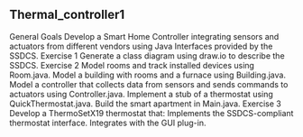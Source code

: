 ## Thermal_controller1

General Goals
  Develop a Smart Home Controller integrating sensors and actuators from different vendors using Java Interfaces provided by the SSDCS.
Exercise 1
  Generate a class diagram using draw.io to describe the SSDCS.
Exercise 2
  Model rooms and track installed devices using Room.java.
  Model a building with rooms and a furnace using Building.java.
  Model a controller that collects data from sensors and sends commands to actuators using Controller.java.
  Implement a stub of a thermostat using QuickThermostat.java.
  Build the smart apartment in Main.java.
Exercise 3
  Develop a ThermoSetX19 thermostat that:
    Implements the SSDCS-compliant thermostat interface.
    Integrates with the GUI plug-in.

